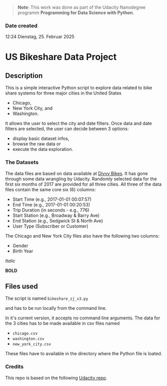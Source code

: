 >**Note**: This work was done as part of the Udacity Nanodegree programm **Programming for Data Science with Python**.

### Date created
12:24 Dienstag, 25. Februar 2025

# US Bikeshare Data Project

## Description
This is a simple interactive Python script to explore data related to bike share systems for three major cities in the United States
- Chicago, 
- New York City, and 
- Washington.

It allows the user to select the city and date filters.
Once data and date filters are selected, the user can decide between 3 options:
- display basic dataset infos,
- browse the raw data or
- execute the data exploration.

### The Datasets
The data files are based on data available at [Divvy Bikes](https://divvybikes.com/system-data).
It has gone through some data wrangling by Udacity.
Randomly selected data for the first six months of 2017 are provided for all three cities. All three of the data files contain the same core six (6) columns:

- Start Time (e.g., 2017-01-01 00:07:57)
- End Time (e.g., 2017-01-01 00:20:53)
- Trip Duration (in seconds - e.g., 776)
- Start Station (e.g., Broadway & Barry Ave)
- End Station (e.g., Sedgwick St & North Ave)
- User Type (Subscriber or Customer)

The Chicago and New York City files also have the following two columns:
- Gender
- Birth Year

_Italic_

**BOLD**

## Files used
The script is named
`bikeshare_zj_v3.py`

and has to be run locally from the command line.

In it's current version, it accepts no command line arguments.
The data for the 3 cities has to be made available in csv files named
- `chicago.csv`
- `washington.csv`
- `new_york_city.csv`

These files have to available in the directory where the Python file is loated.


### Credits
This repo is based on the following [Udacity repo](https://github.com/udacity/pdsnd_github).


